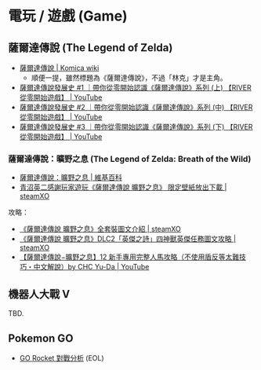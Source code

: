 # 電玩 / 遊戲 (Game)

## 薩爾達傳說 (The Legend of Zelda)

* [薩爾達傳說 | Komica wiki](https://wiki.komica.org/%E8%96%A9%E7%88%BE%E9%81%94%E5%82%B3%E8%AA%AA)
  * 順便一提，雖然標題為《薩爾達傳說》，不過「林克」才是主角。
* [薩爾達傳說發展史 #1 ｜帶你從零開始認識《薩爾達傳說》系列 (上) 【RIVER 從零開始遊戲】 | YouTube](https://www.youtube.com/watch?v=lJeYhxCjoxE)
* [薩爾達傳說發展史 #2 ｜帶你從零開始認識《薩爾達傳說》系列 (中) 【RIVER 從零開始遊戲】 | YouTube](https://www.youtube.com/watch?v=sJAhQN7x2bM)
* [薩爾達傳說發展史 #3 ｜帶你從零開始認識《薩爾達傳說》系列 (下) 【RIVER 從零開始遊戲】 | YouTube](https://www.youtube.com/watch?v=Vzx53t1aXAc)

### 薩爾達傳說：曠野之息 (The Legend of Zelda: Breath of the Wild)

* [薩爾達傳說：曠野之息 | 維基百科](https://zh.wikipedia.org/zh-tw/%E5%A1%9E%E5%B0%94%E8%BE%BE%E4%BC%A0%E8%AF%B4_%E6%97%B7%E9%87%8E%E4%B9%8B%E6%81%AF)
* [青沼英二感謝玩家遊玩《薩爾達傳說 曠野之息》 限定壁紙放出下載 | steamXO](https://www.steamxo.com/2017/04/19/16518)

攻略：

* [《薩爾達傳說 曠野之息》全套裝圖文介紹 | steamXO](https://www.steamxo.com/2018/05/10/185556)
* [《薩爾達傳說 曠野之息》DLC2「英傑之詩」四神獸英傑任務圖文攻略 | steamXO](https://www.steamxo.com/2017/12/11/96947)
* [【薩爾達傳說−曠野之息】12 新手專用完整人馬攻略（不使用盾反等太難技巧・中文解說）by CHC Yu-Da | YouTube](https://www.youtube.com/watch?v=QGtFTN75YvQ)


## 機器人大戰 V

TBD.

## Pokemon GO

* [GO Rocket 對戰分析](https://gorocket.drx.tw/#!index.md) (EOL)

